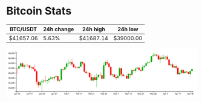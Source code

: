 # Bitcoin Stats

BTC/USDT|24h change|24h high|24h low|
|---|---|---|---|
|$41657.06|5.63%|$41687.14|$39000.00|

<img src="./chart.svg">
